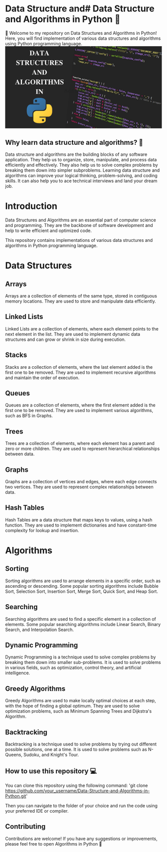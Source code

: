 # Data Structure and# Data Structure and Algorithms in Python 🐍
👋 Welcome to my repository on Data Structures and Algorithms in Python! Here, you will find implementation of various data structures and algorithms using Python programming language.
![alt text](https://github.com/Zaheer-10/Data-Structures-and-Algorithms/blob/main/Pictures_/DSApython.png?raw=true)

## Why learn data structure and algorithms? 🤔
Data structure and algorithms are the building blocks of any software application. They help us to organize, store, manipulate, and process data efficiently and effectively. They also help us to solve complex problems by breaking them down into simpler subproblems. Learning data structure and algorithms can improve your logical thinking, problem-solving, and coding skills. It can also help you to ace technical interviews and land your dream job.

# Introduction

Data Structures and Algorithms are an essential part of computer science and programming. They are the backbone of software development and help to write efficient and optimized code.

This repository contains implementations of various data structures and algorithms in Python programming language.
# Data Structures

## Arrays
Arrays are a collection of elements of the same type, stored in contiguous memory locations. They are used to store and manipulate data efficiently.

## Linked Lists

Linked Lists are a collection of elements, where each element points to the next element in the list. They are used to implement dynamic data structures and can grow or shrink in size during execution.
## Stacks
Stacks are a collection of elements, where the last element added is the first one to be removed. They are used to implement recursive algorithms and maintain the order of execution.

## Queues

Queues are a collection of elements, where the first element added is the first one to be removed. They are used to implement various algorithms, such as BFS in Graphs.

## Trees

Trees are a collection of elements, where each element has a parent and zero or more children. They are used to represent hierarchical relationships between data.

## Graphs

Graphs are a collection of vertices and edges, where each edge connects two vertices. They are used to represent complex relationships between data.

## Hash Tables

Hash Tables are a data structure that maps keys to values, using a hash function. They are used to implement dictionaries and have constant-time complexity for lookup and insertion.

# Algorithms

## Sorting

Sorting algorithms are used to arrange elements in a specific order, such as ascending or descending. Some popular sorting algorithms include Bubble Sort, Selection Sort, Insertion Sort, Merge Sort, Quick Sort, and Heap Sort.

## Searching

Searching algorithms are used to find a specific element in a collection of elements. Some popular searching algorithms include Linear Search, Binary Search, and Interpolation Search.

## Dynamic Programming

Dynamic Programming is a technique used to solve complex problems by breaking them down into smaller sub-problems. It is used to solve problems in various fields, such as optimization, control theory, and artificial intelligence.

## Greedy Algorithms

Greedy Algorithms are used to make locally optimal choices at each step, with the hope of finding a global optimum. They are used to solve optimization problems, such as Minimum Spanning Trees and Dijkstra's Algorithm.
## Backtracking

Backtracking is a technique used to solve problems by trying out different possible solutions, one at a time. It is used to solve problems such as N-Queens, Sudoku, and Knight's Tour.

## How to use this repository 💻
You can clone this repository using the following command:
'git clone https://github.com/your_username/Data-Structure-and-Algorithms-in-Python.git'

Then you can navigate to the folder of your choice and run the code using your preferred IDE or compiler.

## Contributing

Contributions are welcome! If you have any suggestions or improvements, please feel free to open Algorithms in Python 🐍
